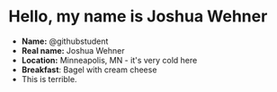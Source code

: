 # Hello, my name is Joshua Wehner

* **Name:** @githubstudent
* **Real name:** Joshua Wehner
* **Location:** Minneapolis, MN - it's very cold here
* **Breakfast**: Bagel with cream cheese
* This is terrible.
